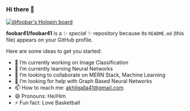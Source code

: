 ### Hi there 👋
[![@foobar's Holopin board](https://holopin.me/foobar)](https://holopin.io/@foobar)


**foobar41/foobar41** is a ✨ _special_ ✨ repository because its `README.md` (this file) appears on your GitHub profile.

Here are some ideas to get you started:

- 🔭 I’m currently working on Image Classification
- 🌱 I’m currently learning Neural Networks
- 👯 I’m looking to collaborate on MERN Stack, Machine Learning
- 🤔 I’m looking for help with Graph Based Neural Networks
- 📫 How to reach me: akhilgalla41@gmail.com
- 😄 Pronouns: He/Him
- ⚡ Fun fact: Love Basketball


